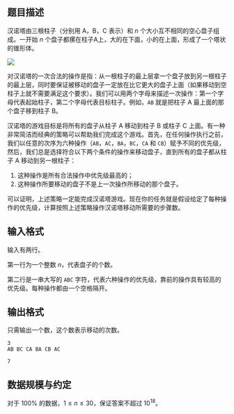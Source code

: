 ## 题目描述

汉诺塔由三根柱子（分别用 A，B，C 表示）和 $n$ 个大小互不相同的空心盘子组成。一开始 $n$ 个盘子都摞在柱子A上，大的在下面，小的在上面，形成了一个塔状的锥形体。

![](file://pic1.jpg)

对汉诺塔的一次合法的操作是指：从一根柱子的最上层拿一个盘子放到另一根柱子的最上层，同时要保证被移动的盘子一定放在比它更大的盘子上面（如果移动到空柱子上就不需要满足这个要求）。我们可以用两个字母来描述一次操作：第一个字母代表起始柱子，第二个字母代表目标柱子。例如，`AB` 就是把柱子 A 最上面的那个盘子移到柱子 B。

汉诺塔的游戏目标是将所有的盘子从柱子 A 移动到柱子 B 或柱子 C 上面。有一种非常简洁而经典的策略可以帮助我们完成这个游戏。首先，在任何操作执行之前，我们以任意的次序为六种操作（`AB`，`AC`，`BA`，`BC`，`CA` 和 `CB`）赋予不同的优先级，然后，我们总是选择符合以下两个条件的操作来移动盘子，直到所有的盘子都从柱子 A 移动到另一根柱子：

1. 这种操作是所有合法操作中优先级最高的；
2. 这种操作所要移动的盘子不是上一次操作所移动的那个盘子。

可以证明，上述策略一定能完成汉诺塔游戏。现在你的任务就是假设给定了每种操作的优先级，计算按照上述策略操作汉诺塔移动所需要的步骤数。

## 输入格式

输入有两行。

第一行为一个整数 $n$，代表盘子的个数。

第二行是一串大写的 `ABC` 字符，代表六种操作的优先级，靠前的操作具有较高的优先级。每种操作都由一个空格隔开。

## 输出格式

只需输出一个数，这个数表示移动的次数。

```input1
3
AB BC CA BA CB AC
```

```output1
7
```

## 数据规模与约定

对于 $100\%$ 的数据，$1 \le n \le 30$，保证答案不超过 $10^{18}$。